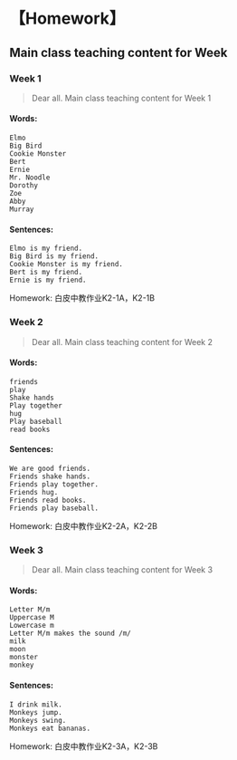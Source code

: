 # 【Homework】
## Main class teaching content for Week
### Week 1
> Dear all. Main class teaching content for Week 1 
#### Words:
    Elmo
    Big Bird
    Cookie Monster
    Bert
    Ernie
    Mr. Noodle
    Dorothy
    Zoe
    Abby
    Murray
#### Sentences:
    Elmo is my friend.
    Big Bird is my friend.
    Cookie Monster is my friend.
    Bert is my friend.
    Ernie is my friend.
 Homework: 白皮中教作业K2-1A，K2-1B
### Week 2
> Dear all. Main class teaching content for Week 2
#### Words:
    friends
    play
    Shake hands
    Play together
    hug
    Play baseball
    read books
#### Sentences:
    We are good friends.
    Friends shake hands.
    Friends play together.
    Friends hug.
    Friends read books.
    Friends play baseball.
Homework: 白皮中教作业K2-2A，K2-2B
### Week 3
> Dear all. Main class teaching content for Week 3
#### Words:
    Letter M/m
    Uppercase M
    Lowercase m
    Letter M/m makes the sound /m/
    milk
    moon
    monster
    monkey
#### Sentences:
    I drink milk.
    Monkeys jump.
    Monkeys swing.
    Monkeys eat bananas.
Homework: 白皮中教作业K2-3A，K2-3B